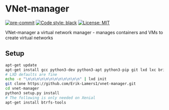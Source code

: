 # VNet-manager
[![pre-commit](https://img.shields.io/badge/pre--commit-enabled-brightgreen?logo=pre-commit&logoColor=white)](https://github.com/pre-commit/pre-commit)
[![Code style: black](https://img.shields.io/badge/code%20style-black-000000.svg)](https://github.com/psf/black)
[![License: MIT](https://img.shields.io/badge/License-MIT-yellow.svg)](https://opensource.org/licenses/MIT)

VNet-manager a virtual network manager - manages containers and VMs to create virtual networks

## Setup
```bash
apt-get update
apt-get install gcc python3-dev python3-apt python3-pip git lxd lxc bridge-utils tcpdump net-tools curl
# LXD defaults are fine
echo -e "\n\n\n\n\n\n\n\n\n\n\n\n" | lxd init
git clone https://github.com/Erik-Lamers1/vnet-manager.git
cd vnet-manager
python3 setup.py install
# The following is only needed on Xenial
apt-get install btrfs-tools
```
